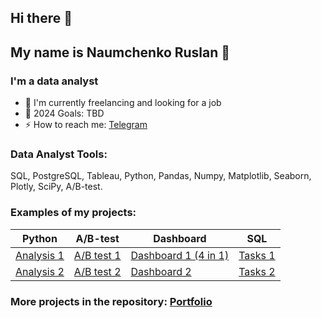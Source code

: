 ## Hi there 👋

## My name is Naumchenko Ruslan 🙋

### I'm a data analyst

- 🔭 I'm currently freelancing and looking for a job
- 🥅 2024 Goals: TBD
- ⚡ How to reach me: [Telegram](https://t.me/naumchenkora)

### Data Analyst Tools:  
SQL, PostgreSQL, Tableau, Python, Pandas, Numpy, Matplotlib, Seaborn, Plotly, SciPy, A/B-test.
  

  
### Examples of my projects:  

| Python | A/B-test | Dashboard | SQL |
|----------|----------|----------|----------|
| [Analysis 1](https://github.com/NaumchenkoRA/Portfolio/blob/main/13.%20Анализ%20клиентов%20регионального%20банка/13-2%20Анализ%20клиентов%20регионального%20банка.ipynb)    | [A/B test 1](https://github.com/NaumchenkoRA/Portfolio/blob/main/14.%20Оценка%20корректности%20и%20результатов%20AB%20теста/13-4%20Проект%20по%20АB-тестированию.ipynb)  | [Dashboard 1 (4 in 1)](https://public.tableau.com/app/profile/ruslan.naumchenko/viz/Projecttableau_16977355941570/Dashboard2?publish=yes)   | [Tasks 1](https://github.com/NaumchenkoRA/Portfolio/blob/main/15.%20Анализ%20базы%20данных%20сервиса%20для%20чтения%20книг%20по%20подписке/13-5%20SQL.ipynb)  |
| [Analysis 2](https://github.com/NaumchenkoRA/Portfolio/blob/main/11.%20Исследования%20рынка%20общепита%20в%20Москве%20для%20принятия%20решения%20об%20открытии%20нового%20заведения/11%20Исследование%20рынка%20заведений%20общественного%20питания%20Москвы.ipynb)   | [A/B test 2](https://github.com/NaumchenkoRA/Portfolio/blob/main/09.%20Проверка%20гипотез%20по%20увеличению%20выручки%20в%20интернет-магазине%20—%20оценить%20результаты%20AB%20теста/09%20Проверка%20гипотез%20для%20увеличения%20выручки%20крупного%20интернет-магазина.ipynb)      | [Dashboard 2](https://public.tableau.com/app/profile/ruslan.naumchenko/viz/final_16994204857900/Dashboard1?publish=yes)         | [Tasks 2](https://github.com/NaumchenkoRA/Portfolio/blob/main/08.%20Анализ%20сервиса%20вопросов%20и%20ответов%20по%20программированию/sql_advanced.sql)  |

### More projects in the repository: [Portfolio](https://github.com/NaumchenkoRA/Portfolio)
